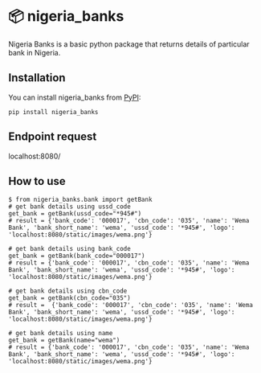 📦 nigeria_banks 
=======================

Nigeria Banks is a basic python package that returns details of particular bank in Nigeria.

## Installation

You can install nigeria_banks from [PyPI](https://pypi.org/project/nigeria_banks/):

    pip install nigeria_banks


## Endpoint request
localhost:8080/

## How to use

    $ from nigeria_banks.bank import getBank
    # get bank details using ussd_code
    get_bank = getBank(ussd_code="*945#")
    # result = {'bank_code': '000017', 'cbn_code': '035', 'name': 'Wema Bank', 'bank_short_name': 'wema', 'ussd_code': '*945#', 'logo': 'localhost:8080/static/images/wema.png'}

    # get bank details using bank_code
    get_bank = getBank(bank_code="000017")
    # result = {'bank_code': '000017', 'cbn_code': '035', 'name': 'Wema Bank', 'bank_short_name': 'wema', 'ussd_code': '*945#', 'logo': 'localhost:8080/static/images/wema.png'}

    # get bank details using cbn_code
    get_bank = getBank(cbn_code="035")
    # result =  {'bank_code': '000017', 'cbn_code': '035', 'name': 'Wema Bank', 'bank_short_name': 'wema', 'ussd_code': '*945#', 'logo': 'localhost:8080/static/images/wema.png'}

    # get bank details using name
    get_bank = getBank(name="wema")
    # result = {'bank_code': '000017', 'cbn_code': '035', 'name': 'Wema Bank', 'bank_short_name': 'wema', 'ussd_code': '*945#', 'logo': 'localhost:8080/static/images/wema.png'}

     

